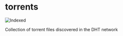 torrents 
========
![Indexed](https://img.shields.io/badge/indexed-77728-blue)

Collection of torrent files discovered in the DHT network
